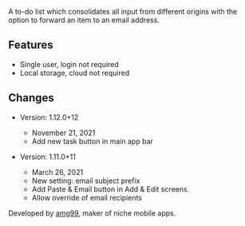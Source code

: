 A to-do list which consolidates all input from different origins
with the option to forward an item to an email address.

## Features
- Single user, login not required
- Local storage, cloud not required

## Changes
- Version: 1.12.0+12
  - November 21, 2021
  - Add new task button in main app bar
  
- Version: 1.11.0+11
  - March 26, 2021
  - New setting: email subject prefix
  - Add Paste & Email button in Add & Edit screens.
  - Allow override of email recipients

Developed by [amg99], maker of niche mobile apps.

[amg99]: https://amg99.com

 